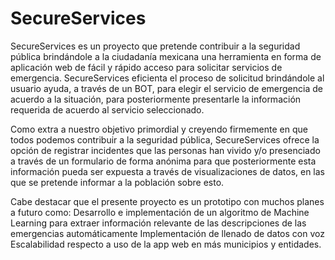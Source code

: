 # SecureServices
SecureServices es un proyecto que pretende contribuir a la seguridad pública brindándole a la ciudadanía mexicana una herramienta en forma de aplicación web de fácil 
y rápido acceso para solicitar servicios de emergencia. SecureServices eficienta el proceso de solicitud brindándole al usuario ayuda, a través de un BOT, 
para elegir el servicio de emergencia de acuerdo a la situación, para posteriormente presentarle la información requerida de acuerdo al servicio seleccionado.
 

Como extra a nuestro objetivo primordial y creyendo firmemente en que todos podemos contribuir a la seguridad pública, SecureServices ofrece la opción de registrar incidentes 
que las personas han vivido y/o presenciado a través de un formulario de forma anónima para que posteriormente esta información pueda ser expuesta a través de visualizaciones 
de datos, en las que se pretende informar a la población sobre esto. 
 

Cabe destacar que el presente proyecto es un prototipo con muchos planes a futuro como:
Desarrollo e implementación de un algoritmo de Machine Learning para extraer información relevante de las descripciones de las emergencias automáticamente
Implementación de llenado de datos con voz
Escalabilidad respecto a uso de la app web en más municipios y entidades.
